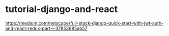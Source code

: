 # tutorial-django-and-react
https://medium.com/netscape/full-stack-django-quick-start-with-jwt-auth-and-react-redux-part-i-37853685ab57
